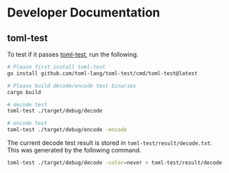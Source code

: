 # Developer Documentation

## toml-test

To test if it passes [toml-test](https://github.com/toml-lang/toml-test), run the following.

```sh
# Please first install toml-test
go install github.com/toml-lang/toml-test/cmd/toml-test@latest

# Please build decode/encode test binaries
cargo build

# decode test
toml-test ./target/debug/decode

# encode test
toml-test ./target/debug/encode -encode
```

The current decode test result is stored in `toml-test/result/decode.txt`.
This was generated by the following command.

```sh
toml-test ./target/debug/decode -color=never > toml-test/result/decode.txt
```
